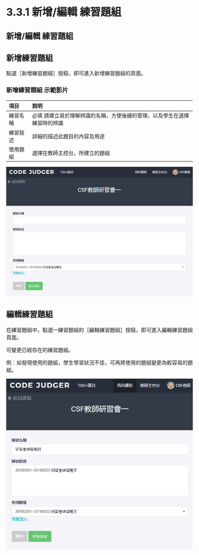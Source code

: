 # 3.3.1 新增/編輯 練習題組

## 新增/編輯 練習題組

## 新增練習題組

點選［新增練習題組］按鈕，即可進入新增練習題組的頁面。

### 新增練習題組 示範影片

| 項目 | 說明 |
| :--- | :--- |
| 練習名稱 | 必填 請建立易於理解辨識的名稱，方便後續的管理，以及學生在選擇練習時的辨識 |
| 練習敍述 | 詳細的描述此題目的內容及用途 |
| 使用題組 | 選擇在教師主控台，所建立的題組 |

![](../../.gitbook/assets/cjmd03-ke-cheng-02-lian-xi-ti-zu-01-xin-zeng-lian-xi-ti-zu.png)

## 編輯練習題組

在練習題組中，點選一練習題組的［編輯練習題組］按鈕，即可進入編輯練習題組頁面。

可變更已經存在的練習題組。

例：如發現使用的題組，學生學習狀況不佳，可再將使用的題組變更為較容易的題組。

![](../../.gitbook/assets/cjmd03-ke-cheng-02-lian-xi-ti-zu-01-bian-ji-lian-xi-ti-zu.png)

